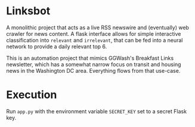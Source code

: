 # Linksbot
A monolithic project that acts as a live RSS newswire and (eventually) web crawler for news content. A flask interface allows for simple interactive classification into `relevant` and `irrelevant`, that can be fed into a neural network to provide a daily relevant top 6.

This is an automation project that mimics GGWash's Breakfast Links newsletter, which has a somewhat narrow focus on transit and housing news in the Washington DC area. Everything flows from that use-case.

# Execution
Run `app.py` with the environment variable `SECRET_KEY` set to a secret Flask key.
